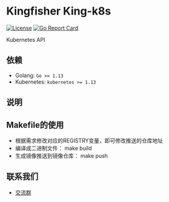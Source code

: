 # Kingfisher King-k8s
[![License](https://img.shields.io/badge/license-Apache%202-4EB1BA.svg)](https://www.apache.org/licenses/LICENSE-2.0.html)
[![Go Report Card](https://goreportcard.com/badge/github.com/open-kingfisher/king-k8s)](https://goreportcard.com/report/github.com/open-kingfisher/king-k8s)

Kubernetes API

## 依赖

- Golang: `Go >= 1.13`
- Kubernetes: `kubernetes >= 1.13`

## 说明

## Makefile的使用

- 根据需求修改对应的REGISTRY变量，即可修改推送的仓库地址
- 编译成二进制文件： make build
- 生成镜像推送到镜像仓库： make push

## 联系我们
- [交流群](https://github.com/open-kingfisher/community/blob/master/contact_us/README.md)
